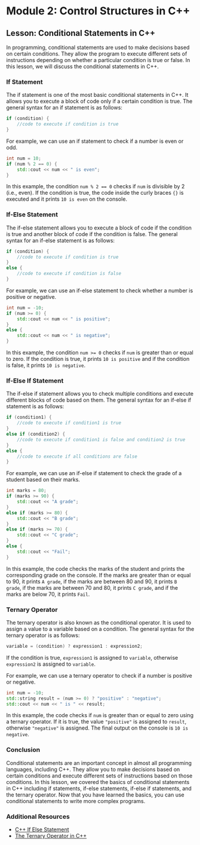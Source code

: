 # Module 2: Control Structures in C++
## Lesson: Conditional Statements in C++

In programming, conditional statements are used to make decisions based on certain conditions. They allow the program to execute different sets of instructions depending on whether a particular condition is true or false. In this lesson, we will discuss the conditional statements in C++.

### If Statement
The if statement is one of the most basic conditional statements in C++. It allows you to execute a block of code only if a certain condition is true. The general syntax for an if statement is as follows:

```c++
if (condition) {
    //code to execute if condition is true
}
```

For example, we can use an if statement to check if a number is even or odd. 

```c++
int num = 10;
if (num % 2 == 0) {
    std::cout << num << " is even";
}
```

In this example, the condition `num % 2 == 0` checks if `num` is divisible by 2 (i.e., even). If the condition is true, the code inside the curly braces `{}` is executed and it prints `10 is even` on the console.

### If-Else Statement
The if-else statement allows you to execute a block of code if the condition is true and another block of code if the condition is false. The general syntax for an if-else statement is as follows:

```c++
if (condition) {
    //code to execute if condition is true
}
else {
    //code to execute if condition is false
}
```

For example, we can use an if-else statement to check whether a number is positive or negative.

```c++
int num = -10;
if (num >= 0) {
    std::cout << num << " is positive";
}
else {
    std::cout << num << " is negative";
}
```

In this example, the condition `num >= 0` checks if `num` is greater than or equal to zero. If the condition is true, it prints `10 is positive` and if the condition is false, it prints `10 is negative`.

### If-Else If Statement
The if-else if statement allows you to check multiple conditions and execute different blocks of code based on them. The general syntax for an if-else if statement is as follows:

```c++
if (condition1) {
    //code to execute if condition1 is true
}
else if (condition2) {
    //code to execute if condition1 is false and condition2 is true
}
else {
    //code to execute if all conditions are false
}
```

For example, we can use an if-else if statement to check the grade of a student based on their marks.

```c++
int marks = 80;
if (marks >= 90) {
    std::cout << "A grade";
}
else if (marks >= 80) {
    std::cout << "B grade";
}
else if (marks >= 70) {
    std::cout << "C grade";
}
else {
    std::cout << "Fail";
}
```

In this example, the code checks the marks of the student and prints the corresponding grade on the console. If the marks are greater than or equal to 90, it prints `A grade`, if the marks are between 80 and 90, it prints `B grade`, if the marks are between 70 and 80, it prints `C grade`, and if the marks are below 70, it prints `Fail`.

### Ternary Operator
The ternary operator is also known as the conditional operator. It is used to assign a value to a variable based on a condition. The general syntax for the ternary operator is as follows:

```c++
variable = (condition) ? expression1 : expression2;
```

If the condition is true, `expression1` is assigned to `variable`, otherwise `expression2` is assigned to `variable`.

For example, we can use a ternary operator to check if a number is positive or negative.

```c++
int num = -10;
std::string result = (num >= 0) ? "positive" : "negative";
std::cout << num << " is " << result;
```

In this example, the code checks if `num` is greater than or equal to zero using a ternary operator. If it is true, the value `"positive"` is assigned to `result`, otherwise `"negative"` is assigned. The final output on the console is `10 is negative`.

### Conclusion
Conditional statements are an important concept in almost all programming languages, including C++. They allow you to make decisions based on certain conditions and execute different sets of instructions based on those conditions. In this lesson, we covered the basics of conditional statements in C++ including if statements, if-else statements, if-else if statements, and the ternary operator. Now that you have learned the basics, you can use conditional statements to write more complex programs. 

### Additional Resources
- [C++ If Else Statement](https://www.tutorialspoint.com/cplusplus/cpp_if_else_statement.htm)
- [The Ternary Operator in C++](https://www.geeksforgeeks.org/ternary-operator-c/)